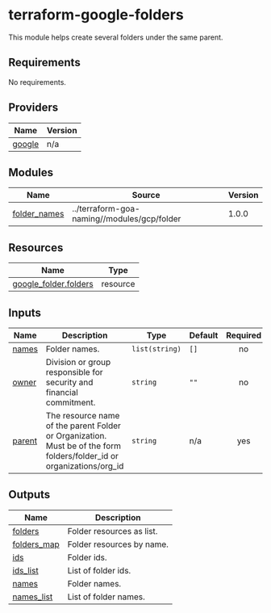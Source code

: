 # terraform-google-folders

This module helps create several folders under the same parent.

<!-- BEGINNING OF PRE-COMMIT-TERRAFORM DOCS HOOK -->
## Requirements

No requirements.

## Providers

| Name | Version |
|------|---------|
| <a name="provider_google"></a> [google](#provider\_google) | n/a |

## Modules

| Name | Source | Version |
|------|--------|---------|
| <a name="module_folder_names"></a> [folder\_names](#module\_folder\_names) | ../terraform-goa-naming//modules/gcp/folder | 1.0.0 |

## Resources

| Name | Type |
|------|------|
| [google_folder.folders](https://registry.terraform.io/providers/hashicorp/google/latest/docs/resources/folder) | resource |

## Inputs

| Name | Description | Type | Default | Required |
|------|-------------|------|---------|:--------:|
| <a name="input_names"></a> [names](#input\_names) | Folder names. | `list(string)` | `[]` | no |
| <a name="input_owner"></a> [owner](#input\_owner) | Division or group responsible for security and financial commitment. | `string` | `""` | no |
| <a name="input_parent"></a> [parent](#input\_parent) | The resource name of the parent Folder or Organization. Must be of the form folders/folder\_id or organizations/org\_id | `string` | n/a | yes |

## Outputs

| Name | Description |
|------|-------------|
| <a name="output_folders"></a> [folders](#output\_folders) | Folder resources as list. |
| <a name="output_folders_map"></a> [folders\_map](#output\_folders\_map) | Folder resources by name. |
| <a name="output_ids"></a> [ids](#output\_ids) | Folder ids. |
| <a name="output_ids_list"></a> [ids\_list](#output\_ids\_list) | List of folder ids. |
| <a name="output_names"></a> [names](#output\_names) | Folder names. |
| <a name="output_names_list"></a> [names\_list](#output\_names\_list) | List of folder names. |
<!-- END OF PRE-COMMIT-TERRAFORM DOCS HOOK -->

